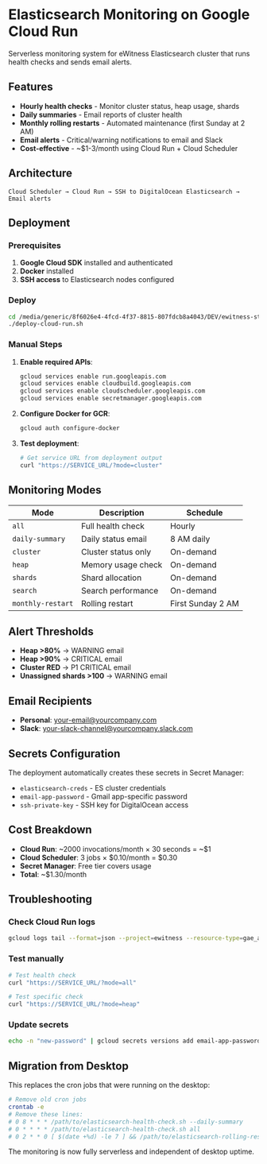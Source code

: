# Elasticsearch Monitoring on Google Cloud Run

Serverless monitoring system for eWitness Elasticsearch cluster that runs health checks and sends email alerts.

## Features

- **Hourly health checks** - Monitor cluster status, heap usage, shards
- **Daily summaries** - Email reports of cluster health
- **Monthly rolling restarts** - Automated maintenance (first Sunday at 2 AM)
- **Email alerts** - Critical/warning notifications to email and Slack
- **Cost-effective** - ~$1-3/month using Cloud Run + Cloud Scheduler

## Architecture

```
Cloud Scheduler → Cloud Run → SSH to DigitalOcean Elasticsearch → Email alerts
```

## Deployment

### Prerequisites

1. **Google Cloud SDK** installed and authenticated
2. **Docker** installed
3. **SSH access** to Elasticsearch nodes configured

### Deploy

```bash
cd /media/generic/8f6026e4-4fcd-4f37-8815-807fdcb8a4043/DEV/ewitness-stack/monitoring
./deploy-cloud-run.sh
```

### Manual Steps

1. **Enable required APIs**:
   ```bash
   gcloud services enable run.googleapis.com
   gcloud services enable cloudbuild.googleapis.com
   gcloud services enable cloudscheduler.googleapis.com
   gcloud services enable secretmanager.googleapis.com
   ```

2. **Configure Docker for GCR**:
   ```bash
   gcloud auth configure-docker
   ```

3. **Test deployment**:
   ```bash
   # Get service URL from deployment output
   curl "https://SERVICE_URL/?mode=cluster"
   ```

## Monitoring Modes

| Mode | Description | Schedule |
|------|-------------|----------|
| `all` | Full health check | Hourly |
| `daily-summary` | Daily status email | 8 AM daily |
| `cluster` | Cluster status only | On-demand |
| `heap` | Memory usage check | On-demand |
| `shards` | Shard allocation | On-demand |
| `search` | Search performance | On-demand |
| `monthly-restart` | Rolling restart | First Sunday 2 AM |

## Alert Thresholds

- **Heap >80%** → WARNING email
- **Heap >90%** → CRITICAL email
- **Cluster RED** → P1 CRITICAL email
- **Unassigned shards >100** → WARNING email

## Email Recipients

- **Personal**: your-email@yourcompany.com
- **Slack**: your-slack-channel@yourcompany.slack.com

## Secrets Configuration

The deployment automatically creates these secrets in Secret Manager:

- `elasticsearch-creds` - ES cluster credentials
- `email-app-password` - Gmail app-specific password
- `ssh-private-key` - SSH key for DigitalOcean access

## Cost Breakdown

- **Cloud Run**: ~2000 invocations/month × 30 seconds = ~$1
- **Cloud Scheduler**: 3 jobs × $0.10/month = $0.30
- **Secret Manager**: Free tier covers usage
- **Total**: ~$1.30/month

## Troubleshooting

### Check Cloud Run logs
```bash
gcloud logs tail --format=json --project=ewitness --resource-type=gae_app
```

### Test manually
```bash
# Test health check
curl "https://SERVICE_URL/?mode=all"

# Test specific check
curl "https://SERVICE_URL/?mode=heap"
```

### Update secrets
```bash
echo -n "new-password" | gcloud secrets versions add email-app-password --data-file=-
```

## Migration from Desktop

This replaces the cron jobs that were running on the desktop:

```bash
# Remove old cron jobs
crontab -e
# Remove these lines:
# 0 8 * * * /path/to/elasticsearch-health-check.sh --daily-summary
# 0 * * * * /path/to/elasticsearch-health-check.sh all
# 0 2 * * 0 [ $(date +%d) -le 7 ] && /path/to/elasticsearch-rolling-restart.sh
```

The monitoring is now fully serverless and independent of desktop uptime.